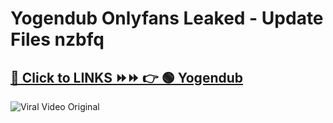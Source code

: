 
 # Yogendub Onlyfans Leaked - Update Files nzbfq

## <h2><a href="https://clipsfans.com/Yogendub&ref=git">🔗 Click to LINKS ⏩⏩ 👉 🟢 Yogendub </a></h2>

<a href="https://clipsfans.com/Yogendub&ref=git" rel="nofollow" data-target="animated-image.originalLink"><img src="https://i.ibb.co.com/xMMVF88/686577567.gif" alt="Viral Video Original" style="max-width: 100%; display: inline-block;" data-target="animated-image.originalImage"></a>


